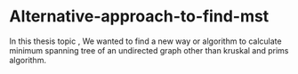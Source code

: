 # Alternative-approach-to-find-mst

In this thesis topic , We wanted to find a new way or algorithm to calculate minimum spanning tree of an undirected graph other than kruskal and prims algorithm.
